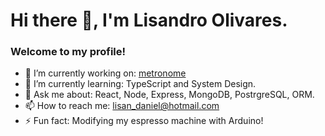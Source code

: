 # Hi there 👋, I'm Lisandro Olivares.
### Welcome to my profile!

- 🔭 I’m currently working on: [metronome](https://metronome-mauve.vercel.app)
- 🌱 I’m currently learning: TypeScript and System Design.
- 💬 Ask me about: React, Node, Express, MongoDB, PostrgreSQL, ORM.
- 📫 How to reach me: [lisan_daniel@hotmail.com](/)
- ⚡ Fun fact: Modifying my espresso machine with Arduino!
<!--
**mxlisandro/mxlisandro** is a ✨ _special_ ✨ repository because its `README.md` (this file) appears on your GitHub profile.

Here are some ideas to get you started:

- 🔭 I’m currently working on metronome
- 🌱 I’m currently learning TypeScript
- 👯 I’m looking to collaborate on ...
- 🤔 I’m looking for help with ...
- 💬 Ask me about ...
- 📫 How to reach me: ...
- 😄 Pronouns: ...
- ⚡ Fun fact: ...
-->
